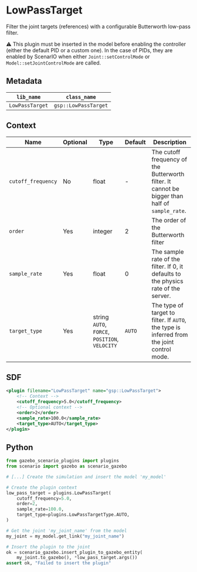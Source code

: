 # LowPassTarget

Filter the joint targets (references) with a configurable Butterworth low-pass filter.

:warning: This plugin must be inserted in the model before enabling the controller (either the default PID or a custom one). 
In the case of PIDs, they are enabled by ScenarIO when either `Joint::setControlMode` or `Model::setJointControlMode` are called.

## Metadata

| `lib_name`      | `class_name`         |
| --------------- | -------------------- |
| `LowPassTarget` | `gsp::LowPassTarget` |

## Context

| Name               | Optional | Type                                                | Default | Description                                                  |
| ------------------ | -------- | --------------------------------------------------- | ------- | ------------------------------------------------------------ |
| `cutoff_frequency` | No       | float                                               | -       | The cutoff frequency of the Butterworth filter. It cannot be bigger than half of `sample_rate`. |
| `order`            | Yes      | integer                                             | 2       | The order of the Butterworth filter                          |
| `sample_rate`      | Yes      | float                                               | 0       | The sample rate of the filter. If 0, it defaults to the physics rate of the server. |
| `target_type`      | Yes      | string<br />`AUTO`, `FORCE`, `POSITION`, `VELOCITY` | `AUTO`  | The type of target to filter. If `AUTO`, the type is inferred from the joint control mode. |

## SDF

```xml
<plugin filename="LowPassTarget" name="gsp::LowPassTarget">
    <!-- Context -->
    <cutoff_frequency>5.0</cutoff_frequency>
    <!-- Optional context -->
    <order>2</order>
    <sample_rate>100.0</sample_rate>
    <target_type>AUTO</target_type>
</plugin>
```

## Python

```python
from gazebo_scenario_plugins import plugins
from scenario import gazebo as scenario_gazebo

# [...] Create the simulation and insert the model 'my_model'

# Create the plugin context
low_pass_target = plugins.LowPassTarget(
    cutoff_frequency=5.0, 
    order=2,
    sample_rate=100.0,
    target_type=plugins.LowPassTargetType.AUTO,
)

# Get the joint 'my_joint_name' from the model
my_joint = my_model.get_link("my_joint_name")

# Insert the plugin to the joint
ok = scenario_gazebo.insert_plugin_to_gazebo_entity(
    my_joint.to_gazebo(), *low_pass_target.args())
assert ok, "Failed to insert the plugin"
```
